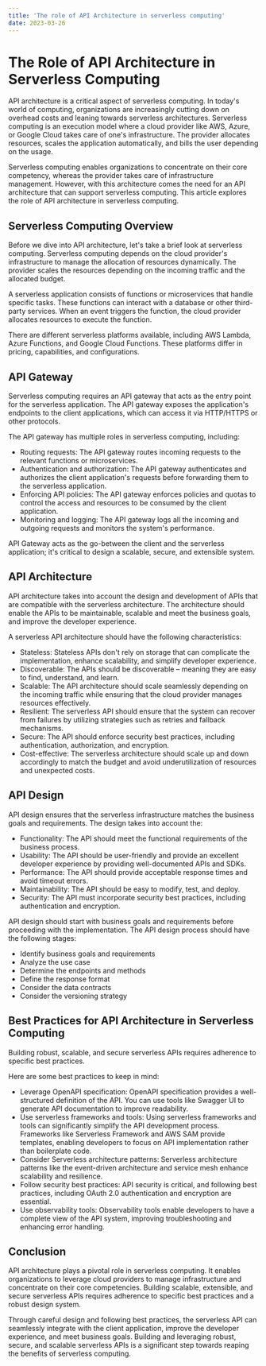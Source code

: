 ```yaml
---
title: 'The role of API Architecture in serverless computing'
date: 2023-03-26
---
```


# The Role of API Architecture in Serverless Computing

API architecture is a critical aspect of serverless computing. In today's world of computing, organizations are increasingly cutting down on overhead costs and leaning towards serverless architectures. Serverless computing is an execution model where a cloud provider like AWS, Azure, or Google Cloud takes care of one's infrastructure. The provider allocates resources, scales the application automatically, and bills the user depending on the usage.

Serverless computing enables organizations to concentrate on their core competency, whereas the provider takes care of infrastructure management. However, with this architecture comes the need for an API architecture that can support serverless computing. This article explores the role of API architecture in serverless computing.

## Serverless Computing Overview

Before we dive into API architecture, let's take a brief look at serverless computing. Serverless computing depends on the cloud provider's infrastructure to manage the allocation of resources dynamically. The provider scales the resources depending on the incoming traffic and the allocated budget.

A serverless application consists of functions or microservices that handle specific tasks. These functions can interact with a database or other third-party services. When an event triggers the function, the cloud provider allocates resources to execute the function.

There are different serverless platforms available, including AWS Lambda, Azure Functions, and Google Cloud Functions. These platforms differ in pricing, capabilities, and configurations.

## API Gateway

Serverless computing requires an API gateway that acts as the entry point for the serverless application. The API gateway exposes the application's endpoints to the client applications, which can access it via HTTP/HTTPS or other protocols.

The API gateway has multiple roles in serverless computing, including:

- Routing requests: The API gateway routes incoming requests to the relevant functions or microservices.
- Authentication and authorization: The API gateway authenticates and authorizes the client application's requests before forwarding them to the serverless application.
- Enforcing API policies: The API gateway enforces policies and quotas to control the access and resources to be consumed by the client application.
- Monitoring and logging: The API gateway logs all the incoming and outgoing requests and monitors the system's performance.

API Gateway acts as the go-between the client and the serverless application; it's critical to design a scalable, secure, and extensible system.

## API Architecture

API architecture takes into account the design and development of APIs that are compatible with the serverless architecture. The architecture should enable the APIs to be maintainable, scalable and meet the business goals, and improve the developer experience.

A serverless API architecture should have the following characteristics:

- Stateless: Stateless APIs don't rely on storage that can complicate the implementation, enhance scalability, and simplify developer experience.
- Discoverable: The APIs should be discoverable – meaning they are easy to find, understand, and learn.
- Scalable: The API architecture should scale seamlessly depending on the incoming traffic while ensuring that the cloud provider manages resources effectively.
- Resilient: The serverless API should ensure that the system can recover from failures by utilizing strategies such as retries and fallback mechanisms.
- Secure: The API should enforce security best practices, including authentication, authorization, and encryption.
- Cost-effective: The serverless architecture should scale up and down accordingly to match the budget and avoid underutilization of resources and unexpected costs.

## API Design

API design ensures that the serverless infrastructure matches the business goals and requirements. The design takes into account the:

- Functionality: The API should meet the functional requirements of the business process.
- Usability: The API should be user-friendly and provide an excellent developer experience by providing well-documented APIs and SDKs.
- Performance: The API should provide acceptable response times and avoid timeout errors.
- Maintainability: The API should be easy to modify, test, and deploy.
- Security: The API must incorporate security best practices, including authentication and encryption.

API design should start with business goals and requirements before proceeding with the implementation. The API design process should have the following stages:

- Identify business goals and requirements
- Analyze the use case
- Determine the endpoints and methods
- Define the response format
- Consider the data contracts
- Consider the versioning strategy

## Best Practices for API Architecture in Serverless Computing

Building robust, scalable, and secure serverless APIs requires adherence to specific best practices.

Here are some best practices to keep in mind:

- Leverage OpenAPI specification: OpenAPI specification provides a well-structured definition of the API. You can use tools like Swagger UI to generate API documentation to improve readability.
- Use serverless frameworks and tools: Using serverless frameworks and tools can significantly simplify the API development process. Frameworks like Serverless Framework and AWS SAM provide templates, enabling developers to focus on API implementation rather than boilerplate code.
- Consider Serverless architecture patterns: Serverless architecture patterns like the event-driven architecture and service mesh enhance scalability and resilience.
- Follow security best practices: API security is critical, and following best practices, including OAuth 2.0 authentication and encryption are essential.
- Use observability tools: Observability tools enable developers to have a complete view of the API system, improving troubleshooting and enhancing error handling.

## Conclusion

API architecture plays a pivotal role in serverless computing. It enables organizations to leverage cloud providers to manage infrastructure and concentrate on their core competencies. Building scalable, extensible, and secure serverless APIs requires adherence to specific best practices and a robust design system.

Through careful design and following best practices, the serverless API can seamlessly integrate with the client application, improve the developer experience, and meet business goals. Building and leveraging robust, secure, and scalable serverless APIs is a significant step towards reaping the benefits of serverless computing.
